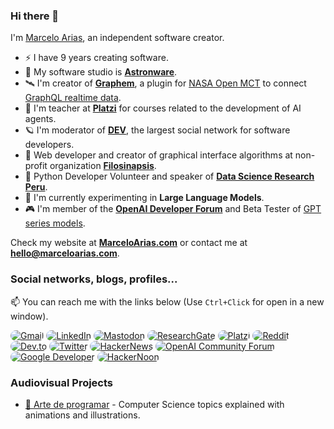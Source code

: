 ### Hi there 👋

I'm [Marcelo Arias](https://marceloarias.com), an independent software creator.

- ⚡️ I have 9 years creating software.
- 🏢 My software studio is **[Astronware](https://astronware.com)**.
- 🛰 I'm creator of **[Graphem](https://graphem.space/)**, a plugin for [NASA Open MCT](http://github.com/nasa/openmct) to connect [GraphQL realtime data](https://graphql.org/blog/subscriptions-in-graphql-and-relay/).
- 💚 I'm teacher at **[Platzi](https://platzi.com/)** for courses related to the development of AI agents.
- 🪐 I'm moderator of **[DEV](https://dev.to)**, the largest social network for software developers.
- 🔬 Web developer and creator of graphical interface algorithms at non-profit organization **[Filosinapsis](https://github.com/Filosinapsis/)**.
- 🧠 Python Developer Volunteer and speaker of **[Data Science Research Peru](https://www.datascience.pe/)**.
- 🔭 I'm currently experimenting in **Large Language Models**.
- 🎮 I'm member of the **[OpenAI Developer Forum](https://community.openai.com/)** and Beta Tester of [GPT series models](https://openai.com/blog/chatgpt).

Check my website at **[MarceloArias.com](https://marceloarias.com/)** or contact me at **[hello@marceloarias.com](mailto:hello@marceloarias.com)**.

### Social networks, blogs, profiles...

📫 You can reach me with the links below (Use `Ctrl+Click` for open in a new window).

<div>
  
<a href="mailto:hello@marceloarias.com"><img src="https://img.shields.io/badge/-Gmail-D14836?style=for-the-badge&logo=gmail&logoColor=white" alt="Gmail" style="border-radius: 10px"></a>
<a href="https://www.linkedin.com/in/marcelo-arias/"><img src="https://img.shields.io/badge/-LinkedIn-0077B5?style=for-the-badge&logo=linkedin&logoColor=white" alt="LinkedIn" style="border-radius: 10px"></a>
<a href="https://mastodon.social/@360macky"><img src="https://img.shields.io/badge/-Mastodon-6364FF?style=for-the-badge&logo=mastodon&logoColor=white" alt="Mastodon" style="border-radius: 10px"></a>
<a href="https://www.researchgate.net/profile/Marcelo_Arias6"><img src="https://img.shields.io/badge/-ResearchGate-00CCBB?style=for-the-badge&logo=researchgate&logoColor=white" alt="ResearchGate" style="border-radius: 10px"></a>
<a href="https://platzi.com/p/360macky/"><img src="https://img.shields.io/badge/-Platzi-98CA3F?style=for-the-badge&logo=platzi&logoColor=white" alt="Platzi" style="border-radius: 10px"></a>
<a href="https://www.reddit.com/user/360macky"><img src="https://img.shields.io/badge/-Reddit-FF4500?style=for-the-badge&logo=reddit&logoColor=white" alt="Reddit" style="border-radius: 10px"></a>
<a href="https://dev.to/360macky"><img src="https://img.shields.io/badge/-DEV-0A0A0A?style=for-the-badge&logo=dev.to&logoColor=white" alt="Dev.to" style="border-radius: 10px"></a>
<a href="https://twitter.com/marcelo_earth"><img src="https://img.shields.io/badge/-Twitter-1DA1F2?style=for-the-badge&logo=twitter&logoColor=white" alt="Twitter" style="border-radius: 10px"></a>
<a href="https://news.ycombinator.com/user?id=360macky"><img src="https://img.shields.io/badge/-HackerNews-FF4500?style=for-the-badge&logo=ycombinator&logoColor=white" alt="HackerNews" style="border-radius: 10px"></a>
<a href="https://community.openai.com/u/360macky"><img src="https://img.shields.io/badge/-OpenAI%20Community-412991?style=for-the-badge&logo=openai&logoColor=white" alt="OpenAI Community Forum" style="border-radius: 10px"></a>
<a href="https://developers.google.com/profile/u/105450756310364484515"><img src="https://img.shields.io/badge/-Google%20Developer-4285F4?style=for-the-badge&logo=google&logoColor=white" alt="Google Developer" style="border-radius: 10px"></a>
<a href="https://hackernoon.com/u/360macky"><img src="https://img.shields.io/badge/-HackerNoon-black?style=for-the-badge&logo=hackernoon&logoColor=white" alt="HackerNoon" style="border-radius: 10px"></a>

### Audiovisual Projects

- [🎨 Arte de programar](https://artedeprogramar.org/) - Computer Science topics explained with animations and illustrations.
